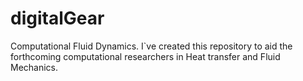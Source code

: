 # digitalGear
Computational Fluid Dynamics. I`ve created this  repository to aid the forthcoming computational researchers in Heat transfer and Fluid Mechanics. 
